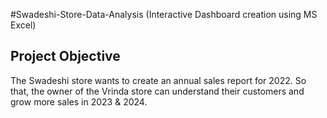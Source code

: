 #Swadeshi-Store-Data-Analysis (Interactive Dashboard creation using MS Excel)
## Project Objective
The Swadeshi store wants to create an annual sales report for 2022. So that, the owner of the Vrinda store can understand their customers and grow more sales in 2023 & 2024.
